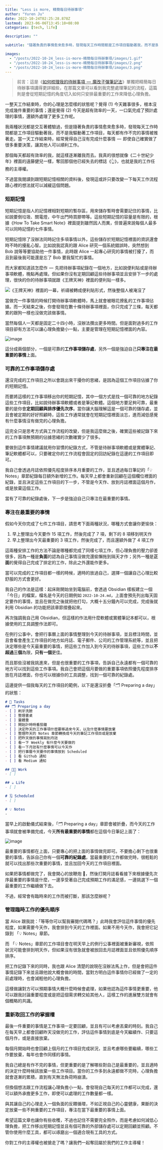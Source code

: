 ```yaml
---
title: "Less is more, 精簡每日待辦事項"
author: "Yuren Ju"
date: 2022-10-24T02:25:28.878Z
lastmod: 2023-06-06T13:45:10+08:00
categories: [tech, life]

description: ""

subtitle: "隨著負責的事情愈來愈多時，發現每天工作時間都是工作項目驅動著我，而不是我驅動著工作項目，每天都有作不完的事情被推著走。當我閱讀到跟短期記憶相關的資料後，發現這或許只要改變一下每天工作流程跟心裡的想法就可以減緩這個問題，透過精簡每日待辦事項減輕心理負擔。"

images:
  - "/posts/2022-10-24_less-is-more-精簡每日待辦事項/images/1.gif"
  - "/posts/2022-10-24_less-is-more-精簡每日待辦事項/images/2.png"
  - "/posts/2022-10-24_less-is-more-精簡每日待辦事項/images/3.png"
---
```


> 前言：這是《[如何梳理我的待辦事項  —  魔改子彈筆記法](https://yurenju.medium.com/modified-bullet-journal-e0cccab3600)》單獨把精簡每日待辦事項講得更詳細些，在那篇文章可以看到我完整處理筆記的流程，這篇則是會從短期記憶的角度切入如何只安排最重要的工作來降低心理負擔。

一整天工作結束時，你的心理是怎麼樣的狀態呢？覺得 (1) 今天雜事很多，根本沒完成幾件重要的事情；還是覺得 (2) 今天是超有效率的一天，一口氣完成了預計處理的事情，還額外處理了更多工作呢。

我兩種狀況都是交互著體驗過，但是隨著負責的事情愈來愈多時，發現每天工作時間都是工作項目驅動著我，而不是我驅動著工作項目，每天都有作不完的事情被推著走。當一天工作結束時，經常覺得自己沒有完成什麼事情  —  即使自己確實做了很多重要決策，讓其他人可以順利工作。

那個每天都超有效率的我，就這樣逐漸離我而去。我真的很想就像《二十世紀少年》裡面的遠藤健兒一樣，奪回那個他已經失去的標誌《👆》，也就是我的工作任務的主導權。

不過當我閱讀到跟短期記憶相關的資料後，發現這或許只要改變一下每天工作流程跟心裡的想法就可以減緩這個問題。

### 短期記憶

短期記憶是指人的記憶裡相對短期的暫存區，用來儲存暫時會需要記住的事情，比如說要倒垃圾、關電燈，中午出門時買膠帶等。這些短期記憶的容量是有限的，根據《How To Take Smart Note》裡面提到雖然因人而異，但普遍來說每個人最多可以同時記憶約七件事情。

短期記憶除了沒辦法同時記住多項事情以外，這些儲存於短期記憶裡面的資訊還會時不時的擾亂心智。比如說我認真的跟 Alice 研究一個系統錯誤時，突然想到 Bob 說等等要協助他一件事情，此時跟 Alice 一起專心研究的事情被打擾了，而且到最後我可能還是忘了 Bob 要我幫忙的事情。

而大家都知道該怎麼作  —  先把待辦事項紀錄在一個地方，比如說便利貼或是待辦事項軟體，晚點再處理。但如果你沒有定期回顧這些待辦事項並且安排下一步的處理，很快的你的待辦事項就跟《王牌天神》裡面的便利貼一樣多。

![《王牌天神》裡面的一幕，祈禱被轉成便利貼形式，然後整個人被淹沒了](/posts/2022-10-24_less-is-more-精簡每日待辦事項/images/1.gif#layoutTextWidth)

當做完一件事情的時候打開待辦事項軟體時，馬上就會被眼花撩亂的工作事項佔據。而一天結束之後，你會發現在數十條待辦事項裡面，你只完成了三條，每天都累的跟狗一樣也沒做完該做事情。

當然每個人一天都是固定二十四小時，沒辦法攢出更多時間。但是面對過多的工作項目卻有方法可以讓心理負擔變小一點，主要是管理在短期記憶裡面的內容。

![image](/posts/2022-10-24_less-is-more-精簡每日待辦事項/images/2.png#layoutTextWidth)

這分成兩個部分，一個是可靠的**工作事項儲存處**，另外一個是強迫自己**只專注在最重要的事情**上面。

### 可靠的工作事項儲存處

還沒完成的工作項目之所以會跳出來干擾你的思緒，是因為這個工作項目佔據了你的短期記憶。

而要將這樣的工作事項移出你的短期記憶，其中一個方式是找一個可靠的地方紀錄這些工作項目，比如說待辦事項軟體或者是筆記軟體。這個地方要足夠可靠，最重要的是你會**定期回顧與排序優先次序**。當你讓大腦理解這是一個可靠的儲存處，並且會被定期的好好照顧時，這些工作通常就會在短期記憶裡面淡忘，進而減低感覺有什麼事情沒有做完的心理負擔。

這完全只是思考方式與工作流程的改變，但是我這麼做之後，確實這些被記錄下來的工作事項無預期的佔據思緒的次數確實少了很多。

要做到這件事情建議就用你習慣的紀錄方式，不管是待辦事項軟體或是實體筆記、筆記軟體都可以，只要確定你的工作流程會固定的回訪紀錄在這邊的工作項目即可。

我自己會透過月誌依照優先程度排序本月重要的工作，並且透過每日筆記的「💡 Notes」章節紀錄每日額外新增的工作。每天早上都會重新回顧在這個欄位裡面的紀錄，並且決定這些工作項目的下一步，不管是今天作、放到月誌裡面這個月作，或是放棄這個工作。

當有了可靠的紀錄處後，下一步是強迫自己只專注在最重要的事情。

### 專注在最重要的事情

假如今天你完成了七件工作項目，請思考下面兩種狀況，哪種方式會讓你更愉快：

1.  早上整理出今天要作 15 項工作，然後完成了 7 項，剩下的 8 項移到明天作
2.  早上整理出今天最重要的 3 項工作，然後完成了，而且還額外做了 4 項工作

這兩種安排工作的方法不論是哪種都完成了同樣七項工作，但心理負擔的壓力卻差很多，因為一種是**負面**的認為自己事情沒做完還偷懶拖到隔天才作；另外一種是**正面**的覺得自己完成了排定的工作，除此之外還能作更多。

當可以完成的工作項目都一樣的時候，適時的放過自己，選擇一個讓自己心理比較舒服的方式會更好。

我自己的作法是這樣：起床剛開始坐到電腦前，會透過 Obsidian 樣板建立一個「今日」的檔案，檔名是今天的日期例如 `2022-10-24.md`，上面會預先列出每天固定要作的事情，並且在做完之後就把他打勾，大概十五分鐘內可以完成，完成後就利用 Obsidian 的功能把該章節摺疊起來。

再次強調我自己用 Obsidian，但這樣的作法用什麼軟體或實體筆記本都可以，根據使用的工具調整作法即可。

在例行公事中，會把行事曆上面的事情整理到今天的待辦事項，並且標注時間，並且會看會產生工作項目的地方如月誌、電子郵件、公司的工作管理系統等，並且把決定哪些是今天最重要的事情，把這些工作加入到今天的待辦事項，這些工作以**不超過三個**為限，**只有一個**更佳。

而且那些沒被我挑進來，但是也很重要的工作事項，告訴自己永遠都有一個可靠的地方可以找到這些工作事項。我自己會把這個月要做的重要事項依照優先程度排序放在月誌裡面，你也可以根據你的工具調整，找到一個可靠的紀錄處。

這邊提供一個我每天的工作項目的範例，以下是還沒折疊「🗂 Preparing a day」的狀態：

```markdown
# 📝 Tasks
## 🗂 Preparing a day
- [ ] 刷牙洗臉
- [ ] 整理書桌
- [ ] 量體重
- [ ] 開始計時時番茄鐘
- [ ] 決定昨天的工作事項什麼要移過來今天，以及什麼事情要放棄
- [ ] 整理昨天的 Notes 章節轉換成今天的筆記工作項目或是放棄
- [ ] 把昨天做的事情寫到月誌
- [ ] 看一下 Weekly 有什麼今天要做的
- [ ] 看一下月誌有什麼事情可以今天作
- [ ] 把行事曆今天要作的事情放到 Scheduled
- [ ] 看 Github 通知
- [ ] 看 Medium 通知

## 🧑‍💻 Work
- [ ]

## ☕️ Life
- [ ]

# 🗓 Scheduled
- [ ]

# 💡 Notes
-
```

當早上的啟動儀式結束後，「🗂 Preparing a day」章節會被折疊，而今天的工作事項就會被準備完成，今天**所有最重要的事情**都在這個今日筆記上面了：

![image](/posts/2022-10-24_less-is-more-精簡每日待辦事項/images/3.png#layoutTextWidth)

最重要的事情都在上面，只要專心的把上面的事情做完即可。不要擔心剩下也很重要的事情，告訴自己你有一個**可靠的紀錄處**，當最重要的工作都做完時，很輕鬆的就可以找出那些次重要的事情，並且加回今天的工作項目裡面。

如果把事情都做完了，我會開心的放鞭炮 🎉，然後打開月誌看看接下來根據優先次序最重要的事情是什麼，一邊享受著自己完成預期工作的滿足感，一邊挑選下一個最重要的工作繼續做下去。

不過，經常會有臨時來的工作而被打斷，那該怎麼辦呢？

### 管理臨時工作的優先順序

當 Alice 跟我說：「等等你可以幫我審閱代碼嗎？」此時我會評估這件事情的優先程度，如果需要今天作，我會排到今天的工作裡面。如果不用今天作，我會把它記錄到 「💡 Notes」章節。

而 「💡 Notes」章節的工作項目會在明天早上的例行公事裡面被重新審視，依照狀況可能會排到明天作，但如果沒有很急就會被放回去月誌裡面並且依照優先順序排序。

把工作記錄下來的同時，我也跟 Alice 清楚的說現在沒辦法馬上作，但是會把這件事情記錄下來並且跟他說大概會做的時間，當對方明白這件事情你已經做了一定的前處理時，也會減輕他的心理負擔。

這樣做讓對方可以預期事情大概什麼時候會處理，如果他認為這件事情更重要，他可以跟我討論重要程度或是把這個需求轉交給其他人，這樣工作的進展雙方就會有個概略的共識。

### 重新取回工作的掌握權

最後一件重要的事情是工作事項一定要回顧，並且有可以考慮丟棄的時刻。我自己在每天早上都會回顧昨天沒做完的工作，評估這件事情到底是今天繼續作、只要這個月作，或是直接放棄。

每個月開始時也會回顧上個月的工作項目完成狀況，並且考慮哪些要繼續，哪些工作要放棄，每年也會作同樣的事情。

我自己總是有作不完的事情，但更重要的是了解哪些對自己是最重要的，並且適時的決定什麼時候該放棄一些工作項目。當你的工作多到永遠都做不完時，心理負擔就會逐漸的累積，直到有天無法負荷時崩潰。

但換個想法跟工作流程讓心理負擔小一點，會發現自己每天的工作都可以完成，還可以額外承擔更多工作，即使可以處理的工作數量都一樣。

與其讓自己的心理走入一個負面的反饋循環，不如正視自己的心靈健康，果斷的決定放棄一些不夠重要的工作項目，專注在當下最重要的事情上面。

希望這篇文章也讓你有些收穫，不過也記住不需要完全照作，而是考慮如何減低心理負擔，把工作移出短期記憶並且有個可靠的外部儲存處可以定期回顧並照顧。不管你使用什麼工具，都可以琢磨出一個適合現有工具的方式。

你對工作的主導權也被搶走了嗎？讓我們一起奪回屬於我們的工作主導權！
